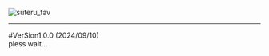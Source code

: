 ![suteru_fav](https://github.com/cbginoshoo/Scarlet/blob/data/Scarlet%20Logo.png)
___  
#VerSion1.0.0 (2024/09/10)  
pless wait...
